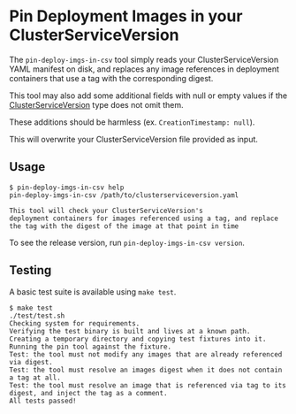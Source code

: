 # Pin Deployment Images in your ClusterServiceVersion

The `pin-deploy-imgs-in-csv` tool simply reads your ClusterServiceVersion YAML
manifest on disk, and replaces any image references in deployment containers
that use a tag with the corresponding digest.

This tool may also add some additional fields with null or empty values if the
[ClusterServiceVersion](https://github.com/operator-framework/api/blob/master/pkg/operators/v1alpha1/clusterserviceversion_types.go#L578)
type does not omit them.

These additions should be harmless (ex. `CreationTimestamp: null`).

This will overwrite your ClusterServiceVersion file provided as input.

## Usage

```text
$ pin-deploy-imgs-in-csv help
pin-deploy-imgs-in-csv /path/to/clusterserviceversion.yaml

This tool will check your ClusterServiceVersion's
deployment containers for images referenced using a tag, and replace
the tag with the digest of the image at that point in time
```

To see the release version, run `pin-deploy-imgs-in-csv version`.

## Testing

A basic test suite is available using `make test`.

```text
$ make test
./test/test.sh
Checking system for requirements.
Verifying the test binary is built and lives at a known path.
Creating a temporary directory and copying test fixtures into it.
Running the pin tool against the fixture.
Test: the tool must not modify any images that are already referenced via digest.
Test: the tool must resolve an images digest when it does not contain a tag at all.
Test: the tool must resolve an image that is referenced via tag to its digest, and inject the tag as a comment.
All tests passed!
```
